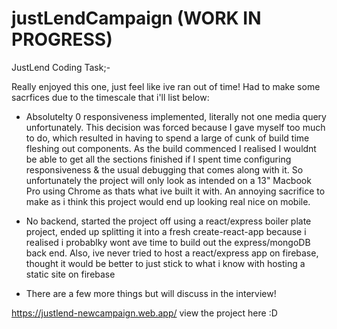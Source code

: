 # justLendCampaign (WORK IN PROGRESS)

JustLend Coding Task;-

Really enjoyed this one, just feel like ive ran out of time! Had to make some sacrfices due to the timescale that i'll list below:

- Absolutelty 0 responsiveness implemented, literally not one media query unfortunately. This decision was forced because I gave myself too much to do, which resulted in having to spend a large of cunk of build time fleshing out components. As the build commenced I realised I wouldnt be able to get all the sections finished if I spent time configuring responsiveness & the usual debugging that comes along with it. So unfortunately the project will only look as intended on a 13" Macbook Pro using Chrome as thats what ive built it with. An annoying sacrifice to make as i think this project would end up looking real nice on mobile.

- No backend, started the project off using a react/express boiler plate project, ended up splitting it into a fresh create-react-app because i realised i probablky wont ave time to build out the express/mongoDB back end. Also, ive never tried to host a react/express app on firebase, thought it would be better to just stick to what i know with hosting a static site on firebase

- There are a few more things but will discuss in the interview!

https://justlend-newcampaign.web.app/ view the project here :D

